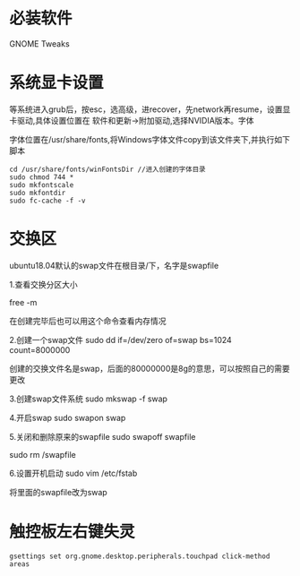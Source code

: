 # 必装软件

GNOME Tweaks

# 系统显卡设置

等系统进入grub后，按esc，选高级，进recover，先network再resume，设置显卡驱动,具体设置位置在 软件和更新->附加驱动,选择NVIDIA版本。字体

字体位置在/usr/share/fonts,将Windows字体文件copy到该文件夹下,并执行如下脚本

```shell
cd /usr/share/fonts/winFontsDir //进入创建的字体目录 
sudo chmod 744 * 
sudo mkfontscale 
sudo mkfontdir 
sudo fc-cache -f -v 
```

# 交换区

ubuntu18.04默认的swap文件在根目录/下，名字是swapfile

1.查看交换分区大小

free -m 

在创建完毕后也可以用这个命令查看内存情况

2.创建一个swap文件
sudo dd if=/dev/zero of=swap bs=1024 count=8000000

创建的交换文件名是swap，后面的80000000是8g的意思，可以按照自己的需要更改

3.创建swap文件系统
sudo mkswap -f swap

4.开启swap
sudo swapon swap

5.关闭和删除原来的swapfile
sudo swapoff  swapfile

sudo rm /swapfile

6.设置开机启动
sudo vim /etc/fstab

将里面的swapfile改为swap

# 触控板左右键失灵

```shell
gsettings set org.gnome.desktop.peripherals.touchpad click-method areas
```



